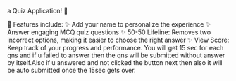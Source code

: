 a Quiz Application! 🎉

📝 Features include:
✨ Add your name to personalize the experience
✨ Answer engaging MCQ quiz questions
✨ 50-50 Lifeline: Removes two incorrect options, making it easier to choose the right answer
✨ View Score: Keep track of your progress and performance.
You will get 15 sec for each qns and if u failed to answer then the qns will be submitted without answer by itself.Also if u answered and not clicked the button next then also it will be auto submitted once the 15sec gets over.
